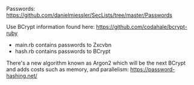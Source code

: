 
Passwords:
https://github.com/danielmiessler/SecLists/tree/master/Passwords

Use BCrypt information found here:
https://github.com/codahale/bcrypt-ruby

* main.rb contains passwords to Zxcvbn
* hash.rb contains passwords to BCrypt

There's a new algorithm known as Argon2 which will be the next BCrypt and adds costs
such as memory, and parallelism: https://password-hashing.net/
